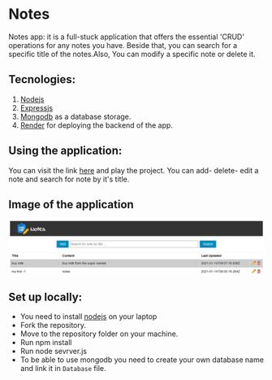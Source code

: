 ﻿# Notes

Notes app: it is a full-stuck application that offers the essential 'CRUD' operations for any notes you have.
Beside that, you can search for a specific title of the notes.Also, You can modify a specific note or delete it.

## Tecnologies:

1. [Nodejs](https://nodejs.org/en/)
2. [Expressjs](https://expressjs.com/)
3. [Mongodb](https://www.mongodb.com/1) as a database storage.
4. [Render](https://render.com/) for deploying the backend of the app.

## Using the application:

You can visit the link [here](https://my-notes-backend.onrender.com/#) and play the project. You can add- delete- edit a note and search for note by it's title.

## Image of the application

![result](https://github.com/Aksion-Learning/Notes/blob/main/public/images/notes_output.png)

## Set up locally:

- You need to install [nodejs](<(https://nodejs.org/en/)>) on your laptop
- Fork the repository.
- Move to the repository folder on your machine.
- Run npm install
- Run node sevrver.js
- To be able to use mongodb you need to create your own database name and link it in <code>Database</code> file.
